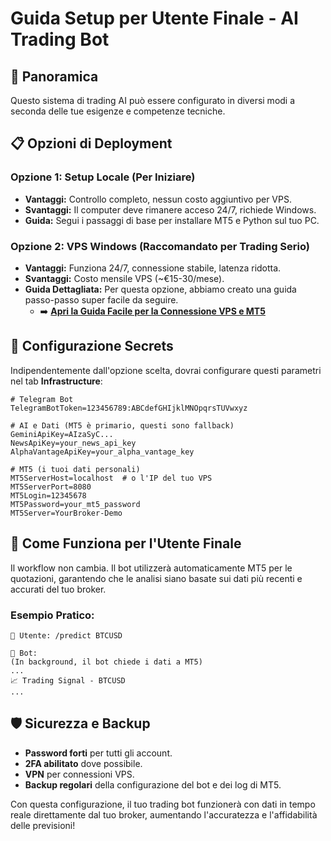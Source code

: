 # Guida Setup per Utente Finale - AI Trading Bot

## 🎯 Panoramica

Questo sistema di trading AI può essere configurato in diversi modi a seconda delle tue esigenze e competenze tecniche.

## 📋 Opzioni di Deployment

### **Opzione 1: Setup Locale (Per Iniziare)**
- **Vantaggi:** Controllo completo, nessun costo aggiuntivo per VPS.
- **Svantaggi:** Il computer deve rimanere acceso 24/7, richiede Windows.
- **Guida:** Segui i passaggi di base per installare MT5 e Python sul tuo PC.

### **Opzione 2: VPS Windows (Raccomandato per Trading Serio)**
- **Vantaggi:** Funziona 24/7, connessione stabile, latenza ridotta.
- **Svantaggi:** Costo mensile VPS (~€15-30/mese).
- **Guida Dettagliata:** Per questa opzione, abbiamo creato una guida passo-passo super facile da seguire.
  - ➡️ **[Apri la Guida Facile per la Connessione VPS e MT5](./vps-connection-guide.md)**

## 🔧 Configurazione Secrets

Indipendentemente dall'opzione scelta, dovrai configurare questi parametri nel tab **Infrastructure**:

```
# Telegram Bot
TelegramBotToken=123456789:ABCdefGHIjklMNOpqrsTUVwxyz

# AI e Dati (MT5 è primario, questi sono fallback)
GeminiApiKey=AIzaSyC...
NewsApiKey=your_news_api_key
AlphaVantageApiKey=your_alpha_vantage_key

# MT5 (i tuoi dati personali)
MT5ServerHost=localhost  # o l'IP del tuo VPS
MT5ServerPort=8080
MT5Login=12345678
MT5Password=your_mt5_password
MT5Server=YourBroker-Demo
```

## 📱 Come Funziona per l'Utente Finale

Il workflow non cambia. Il bot utilizzerà automaticamente MT5 per le quotazioni, garantendo che le analisi siano basate sui dati più recenti e accurati del tuo broker.

### **Esempio Pratico:**

```
👤 Utente: /predict BTCUSD

🤖 Bot: 
(In background, il bot chiede i dati a MT5)
...
📈 Trading Signal - BTCUSD
...
```

## 🛡️ Sicurezza e Backup

- **Password forti** per tutti gli account.
- **2FA abilitato** dove possibile.
- **VPN** per connessioni VPS.
- **Backup regolari** della configurazione del bot e dei log di MT5.

Con questa configurazione, il tuo trading bot funzionerà con dati in tempo reale direttamente dal tuo broker, aumentando l'accuratezza e l'affidabilità delle previsioni!
